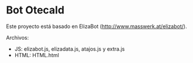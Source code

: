 ﻿# Bot Otecald
Este proyecto está basado en ElizaBot (http://www.masswerk.at/elizabot/).

Archivos:

* JS: elizabot.js, elizadata.js, atajos.js y extra.js
* HTML: HTML.html
